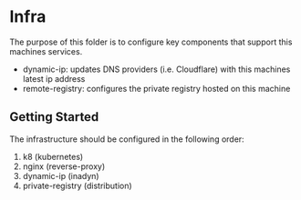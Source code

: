 # Infra

The purpose of this folder is to configure key components that support this machines services.

- dynamic-ip: updates DNS providers (i.e. Cloudflare) with this machines latest ip address
- remote-registry: configures the private registry hosted on this machine

## Getting Started

The infrastructure should be configured in the following order:

1. k8 (kubernetes)
2. nginx (reverse-proxy)
3. dynamic-ip (inadyn)
4. private-registry (distribution)
